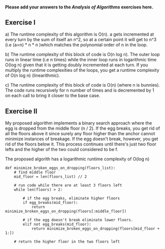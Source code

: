 #### Please add your answers to the ***Analysis of  Algorithms*** exercises here.

## Exercise I

a)
The runtime complexity of this algorithm is O(n). a gets incremented at every turn by the sum of itself an n^2, so at a certain point it will get to n^3 (i.e (a=n) * n * n )which matches the polynomial order of n in the loop.

b)
The runtime complexity of this block of code is O(n log n). The outer loop runs in linear time (i.e n times) while the inner loop runs in logarithmic time O(log n) given that it is getting doubly incremented at each turn. If you multiply the runtime complexities of the loops, you get a runtime complexity of O(n log n) (linearithmic). 

c)
The runtime complexity of this block of code is O(n) (where n is bunnies). The code runs recursively for n number of times and is decremented by 1 on each call to bring it closer to the base case. 


## Exercise II
My proposed algorithm implements a binary search approach where the egg is dropped from the middle floor (n / 2). If the egg breaks, you get rid of all the floors above it since surely any floor higher than the anchor cannot minimize instances of breakage. If the egg doesn't break, however, you get rid of the floors below it. This process continues until there's just two floor lefts and the higher of the two could considered to be f. 

The proposed algorith has a logarithmic runtime complexity of O(log n)

```
def minimize_broken_eggs_on_dropping(floors_list):
    # find middle floor
    mid_floor = len(floors_list) // 2

    # run code while there are at least 3 floors left
    while len(floors) > 2:

        # if the egg breaks, eliminate higher floors
        if egg_breaks(mid_floor):
            return minimize_broken_eggs_on_dropping(floors[:middle_floor])

        # if the egg doesn't break eliminate lower floors.
        elif not egg_breaks(mid_floor):
            return minimize_broken_eggs_on_dropping(floors[mid_floor + 1:])

    # return the higher floor in the two floors left
```